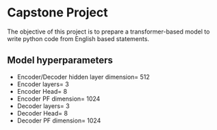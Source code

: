 # Capstone Project

The objective of this project is to prepare a transformer-based model to write python code from English based statements.

## Model hyperparameters

* Encoder/Decoder hidden layer dimension= 512
* Encoder layers= 3
* Encoder Head= 8
* Encoder PF dimension= 1024
* Decoder layers= 3
* Decoder Head= 8
* Decoder PF dimension= 1024
